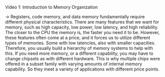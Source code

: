 Video 1:
Introduction to Memory Organization

-> Registers, code memory, and data memory fundamentally require different physical characteristics. There are many features that we want for memory, such as high capacity, low power, low latency, and high reliability. The closer to the CPU the memory is, the faster you need it to be. However, these features often come at a price, and it forces us to utilize different types of memories. Some with low latencies, also with smaller capacities. Therefore, you usually build a hierarchy of memory systems to help with this. If you need more memory, or a different capability, you may have to change chipsets as with different hardware. This is why multiple chips were offered in a subset family with varying amounts of internal memory capability. So they meet a variety of applications with different price points.
